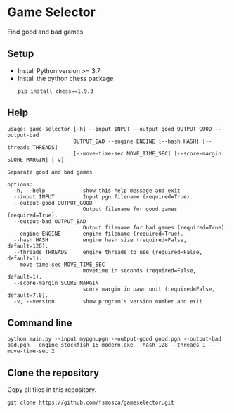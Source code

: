 # Game Selector

Find good and bad games

## Setup

* Install Python version >= 3.7
* Install the python chess package
  ```
  pip install chess==1.9.3
  ```

## Help

```
usage: game-selector [-h] --input INPUT --output-good OUTPUT_GOOD --output-bad
                     OUTPUT_BAD --engine ENGINE [--hash HASH] [--threads THREADS]      
                     [--move-time-sec MOVE_TIME_SEC] [--score-margin SCORE_MARGIN] [-v]

Separate good and bad games

options:
  -h, --help            show this help message and exit
  --input INPUT         Input pgn filename (required=True).
  --output-good OUTPUT_GOOD
                        Output filename for good games (required=True).
  --output-bad OUTPUT_BAD
                        Output filename for bad games (required=True).
  --engine ENGINE       engine filename (required=True).
  --hash HASH           engine hash size (required=False, default=128).
  --threads THREADS     engine threads to use (required=False, default=1).
  --move-time-sec MOVE_TIME_SEC
                        movetime in seconds (required=False, default=1).
  --score-margin SCORE_MARGIN
                        score margin in pawn unit (required=False, default=7.0).       
  -v, --version         show program's version number and exit
```

## Command line

```
python main.py --input mypgn.pgn --output-good good.pgn --output-bad bad.pgn --engine stockfish_15_modern.exe --hash 128 --threads 1 --move-time-sec 2
```

## Clone the repository

Copy all files in this repository.

```
git clone https://github.com/fsmosca/gameselector.git
```


